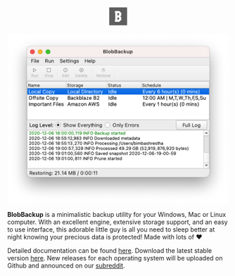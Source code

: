 <p align="center"><img src="docs/docs/images/logo.png" width="48px"/></p>

<p align="center"><img src="docs/docs/images/gui.png" width="500px"/></p>

**BlobBackup** is a minimalistic backup utility for your Windows,
Mac or Linux computer. With an excellent engine, extensive storage support,
and an easy to use interface, this adorable little guy is all you need to 
sleep better at night knowing your precious data is protected! Made with 
lots of :heart:

Detailed documentation can be found [here](https://blobbackup.readthedocs.io). 
Download the latest stable version [here](https://github.com).
New releases for each operating system will be uploaded on Github and 
announced on our [subreddit](https://reddit.com/r/blobbackup).
